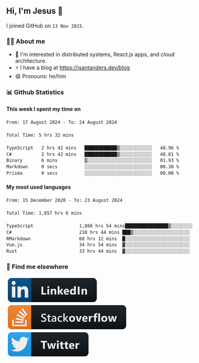 ## Hi, I'm Jesus 👋

I joined GitHub on `13 Nov 2015`.

<!-- Talking about you -->

### 👨‍💻 About me

- 👦 I'm interested in distributed systems, React.js apps, and cloud architecture.
- ⚡️ I have a blog at <https://jsantanders.dev/blog>
- 😄 Pronouns: he/him

### 📊 Github Statistics

#### This week I spent my time on

<!--START_SECTION:weekly-->

```txt
From: 17 August 2024 - To: 24 August 2024

Total Time: 5 hrs 32 mins

TypeScript   2 hrs 42 mins   ████████████▒░░░░░░░░░░░░   48.96 %
C#           2 hrs 42 mins   ████████████▒░░░░░░░░░░░░   48.81 %
Binary       6 mins          ▒░░░░░░░░░░░░░░░░░░░░░░░░   01.93 %
Markdown     0 secs          ░░░░░░░░░░░░░░░░░░░░░░░░░   00.30 %
Prisma       0 secs          ░░░░░░░░░░░░░░░░░░░░░░░░░   00.00 %
```

<!--END_SECTION:weekly-->

#### My most used languages

<!--START_SECTION:alltime-->

```txt
From: 15 December 2020 - To: 23 August 2024

Total Time: 1,657 hrs 6 mins

TypeScript                 1,086 hrs 54 mins████████████████▒░░░░░░░░   65.59 %
C#                         210 hrs 44 mins ███▒░░░░░░░░░░░░░░░░░░░░░   12.72 %
RMarkdown                  68 hrs 12 mins  █░░░░░░░░░░░░░░░░░░░░░░░░   04.12 %
Vue.js                     34 hrs 54 mins  ▓░░░░░░░░░░░░░░░░░░░░░░░░   02.11 %
Rust                       33 hrs 44 mins  ▓░░░░░░░░░░░░░░░░░░░░░░░░   02.04 %
```

<!--END_SECTION:alltime-->

### 📢 Find me elsewhere

<p>
  <a target="_blank" href="https://linkedin.com/in/jsantanders">
    <img src="https://github.com/jsantanders/jsantanders/blob/master/img/linkedin.svg" alt="LinkedIn" style="vertical-align:top; margin:4px">
  </a>
  
  <a target="_blank" href="https://stackoverflow.com/users/7318331/jesus-santander">
    <img src="https://github.com/jsantanders/jsantanders/blob/master/img/stackoverflow.svg" alt="StackOverflow" style="vertical-align:top; margin:4px">
  </a>
  
  <a target="_blank" href="http://twitter.com/jsantanders">
    <img src="https://github.com/jsantanders/jsantanders/blob/master/img/twitter.svg" alt="Twitter" style="vertical-align:top; margin:4px">
  </a>
</p>
